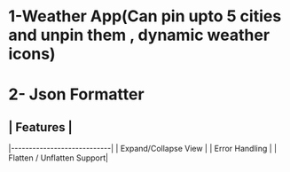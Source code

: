# 1-Weather App(Can pin upto 5 cities and unpin them , dynamic weather icons)

# 2- Json Formatter
## | Features                   |
|----------------------------|
| Expand/Collapse View       |
| Error Handling             |
| Flatten / Unflatten Support|
